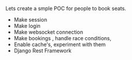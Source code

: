Lets create a smple POC for people to book seats.
- Make session
- Make login
- Make websocket connection
- Make bookings , handle race conditions,
- Enable cache's, experiment with them
- Django Rest Framework